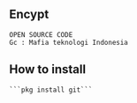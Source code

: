 ## Encypt
```
OPEN SOURCE CODE
Gc : Mafia teknologi Indonesia
```
## How to install
```
```pkg install git```
```

